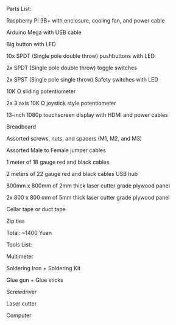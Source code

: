 Parts List:

Raspberry PI 3B+ with enclosure, cooling fan, and power cable

Arduino Mega with USB cable

Big button with LED

10x SPDT (Single pole double throw) pushbuttons with LED

2x SPDT (Single pole double throw) toggle switches

2x SPST (Single pole single throw) Safety switches with LED

10K Ω sliding potentiometer

2x 3 axis 10K Ω joystick style potentiometer

13-inch 1080p touchscreen display with HDMI and power cables

Breadboard

Assorted screws, nuts, and spacers (M1, M2, and M3)

Assorted Male to Female jumper cables

1 meter of 18 gauge red and black cables

2 meters of 22 gauge red and black cables USB hub

800mm x 800mm of 2mm thick laser cutter grade plywood panel

2x 800 x 800 mm of 5mm thick laser cutter grade plywood panel

Cellar tape or duct tape

Zip ties

Total: ~1400 Yuan

Tools List:

Multimeter

Soldering Iron + Soldering Kit

Glue gun + Glue sticks

Screwdriver

Laser cutter

Computer
